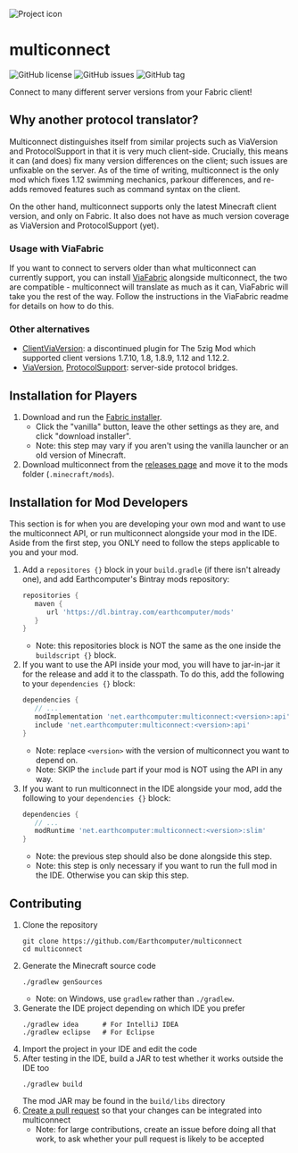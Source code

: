 ![Project icon](https://raw.githubusercontent.com/Earthcomputer/multiconnect/master/src/main/resources/assets/multiconnect/icon.png)

# multiconnect
![GitHub license](https://img.shields.io/github/license/Earthcomputer/multiconnect.svg)
![GitHub issues](https://img.shields.io/github/issues/Earthcomputer/multiconnect.svg)
![GitHub tag](https://img.shields.io/github/tag/Earthcomputer/multiconnect.svg)

Connect to many different server versions from your Fabric client!

## Why another protocol translator?
Multiconnect distinguishes itself from similar projects such as ViaVersion and ProtocolSupport in that it is
very much client-side. Crucially, this means it can (and does) fix many version differences on the client;
such issues are unfixable on the server. As of the time of writing, multiconnect is the only mod which fixes
1.12 swimming mechanics, parkour differences, and re-adds removed features such as command syntax on the client.

On the other hand, multiconnect supports only the latest Minecraft client version, and only on Fabric. It also
does not have as much version coverage as ViaVersion and ProtocolSupport (yet).

### Usage with ViaFabric
If you want to connect to servers older than what multiconnect can currently support, you can install
[ViaFabric](https://github.com/ViaVersion/ViaFabric) alongside multiconnect, the two are compatible -
multiconnect will translate as much as it can, ViaFabric will take you the rest of the way. Follow the
instructions in the ViaFabric readme for details on how to do this.

### Other alternatives
- [ClientViaVersion](https://github.com/Gerrygames/ClientViaVersion): a discontinued plugin for The 5zig Mod
which supported client versions 1.7.10, 1.8, 1.8.9, 1.12 and 1.12.2.
- [ViaVersion](https://viaversion.com/), [ProtocolSupport](https://protocol.support/): server-side protocol
bridges.

## Installation for Players
1. Download and run the [Fabric installer](https://fabricmc.net/use).
   - Click the "vanilla" button, leave the other settings as they are,
     and click "download installer".
   - Note: this step may vary if you aren't using the vanilla launcher
     or an old version of Minecraft.
1. Download multiconnect from the [releases page](https://github.com/Earthcomputer/multiconnect/releases)
   and move it to the mods folder (`.minecraft/mods`).

## Installation for Mod Developers
This section is for when you are developing your own mod and want to use the multiconnect API, or run multiconnect alongside your mod in the IDE. Aside from the first step, you ONLY need to follow the steps applicable to you and your mod.
1. Add a `repositores {}` block in your `build.gradle` (if there isn't already one), and add Earthcomputer's Bintray mods repository:
   ```groovy
   repositories {
      maven {
         url 'https://dl.bintray.com/earthcomputer/mods'
      }
   }
   ```
   - Note: this repositories block is NOT the same as the one inside the `buildscript {}` block.
1. If you want to use the API inside your mod, you will have to jar-in-jar it for the release and add it to the classpath. To do this, add the following to your `dependencies {}` block:
   ```groovy
   dependencies {
      // ...
      modImplementation 'net.earthcomputer:multiconnect:<version>:api'
      include 'net.earthcomputer:multiconnect:<version>:api'
   }
   ```
   - Note: replace `<version>` with the version of multiconnect you want to depend on.
   - Note: SKIP the `include` part if your mod is NOT using the API in any way.
1. If you want to run multiconnect in the IDE alongside your mod, add the following to your `dependencies {}` block:
   ```groovy
   dependencies {
      // ...
      modRuntime 'net.earthcomputer:multiconnect:<version>:slim'
   }
   ```
   - Note: the previous step should also be done alongside this step.
   - Note: this step is only necessary if you want to run the full mod in the IDE. Otherwise you can skip this step.

## Contributing
1. Clone the repository
   ```
   git clone https://github.com/Earthcomputer/multiconnect
   cd multiconnect
   ```
1. Generate the Minecraft source code
   ```
   ./gradlew genSources
   ```
   - Note: on Windows, use `gradlew` rather than `./gradlew`.
1. Generate the IDE project depending on which IDE you prefer
   ```
   ./gradlew idea      # For IntelliJ IDEA
   ./gradlew eclipse   # For Eclipse
   ```
1. Import the project in your IDE and edit the code
1. After testing in the IDE, build a JAR to test whether it works outside the IDE too
   ```
   ./gradlew build
   ```
   The mod JAR may be found in the `build/libs` directory
1. [Create a pull request](https://help.github.com/en/articles/creating-a-pull-request)
   so that your changes can be integrated into multiconnect
   - Note: for large contributions, create an issue before doing all that
     work, to ask whether your pull request is likely to be accepted
